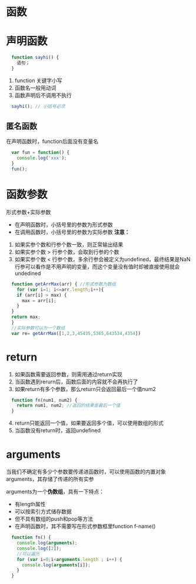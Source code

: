 # 函数
# 声明函数
```javascript
  function sayhi() {
    语句；
  }
```
1. function 关键字小写
2. 函数名一般用动词
3. 函数声明后不调用不执行
```javascript
  sayhi(); // 小括号必须
```
## 匿名函数
在声明函数时，function后面没有变量名
```javascript
  var fun = function() {
    console.log('xxx');
  }
  fun();
```
# 函数参数
形式参数+实际参数
* 在声明函数时，小括号里的参数为形式参数
* 在调用函数时，小括号里的参数为实际参数
**注意：**
1. 如果实参个数和行参个数一致，则正常输出结果
2. 如果实参个数 > 行参个数，会取到行参的个数
3. 如果实参个数 < 行参个数，多余行参会被定义为undefined，最终结果是NaN  
   行参可以看作是不用声明的变量，而这个变量没有值时却被直接使用就会undedined
```javascript
  function getArrMax(arr) { //形式参数为数组
    for (var i=1; i<=arr.length;i++){
    if (arr[i] > max) {
      max = arr[i];
    }
  }
  return max;
  }
  //实际参数可以为一个数组
  var re= getArrMax([1,2,3,45435,5365,643534,4354])
```
# return 
1. 如果函数需要返回参数，则需用通过return实现
2. 当函数遇到rerurn后，函数后面的内容就不会再执行了
3. 如果return有多个参数，那么return只会返回最后一个值num2
```javascript
  function fn(num1, num2) {
    return num1, num2; //返回的结果是最后一个值
  }
```
4. return只能返回一个值，如果要返回多个值，可以使用数组的形式
5. 当函数没有return时，返回undefined
# arguments
当我们不确定有多少个参数要传递进函数时，可以使用函数的内置对象arguments，其存储了传递的所有实参

arguments为一个**伪数组**，具有一下特点：
- 有length属性
- 可以按索引方式储存数据
- 但不具有数组的push和pop等方法
- 在声明函数时，其不需要写在形式参数框里function f-name()
```javascript
  function fn() {
    console.log(arguments);
    console.log([2]);
    //可以遍历
    for (var i=0;i<arguments.length ; i++) {
      console.log(arguments[i]);
    }
  }
```
